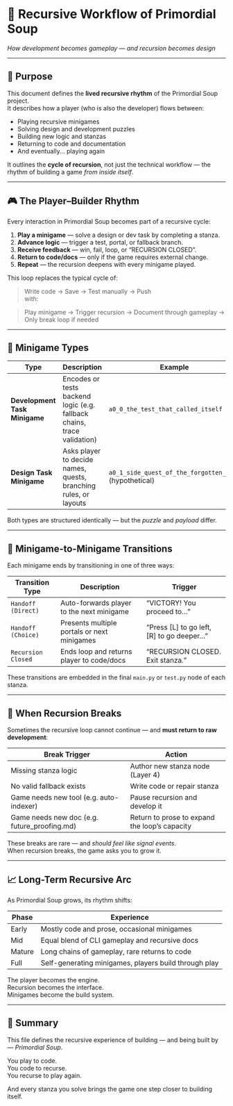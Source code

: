 <!-- Save to: storybook_primordial_soup/recursive_workflow.md -->

# 🔁 Recursive Workflow of Primordial Soup  
*How development becomes gameplay — and recursion becomes design*

---

## 🧭 Purpose

This document defines the **lived recursive rhythm** of the Primordial Soup project.  
It describes how a player (who is also the developer) flows between:

- Playing recursive minigames  
- Solving design and development puzzles  
- Building new logic and stanzas  
- Returning to code and documentation  
- And eventually... playing again

It outlines the **cycle of recursion**, not just the technical workflow — the rhythm of building a game *from inside itself*.

---

## 🎮 The Player–Builder Rhythm

Every interaction in Primordial Soup becomes part of a recursive cycle:

1. **Play a minigame** — solve a design or dev task by completing a stanza.
2. **Advance logic** — trigger a test, portal, or fallback branch.
3. **Receive feedback** — win, fail, loop, or “RECURSION CLOSED”.
4. **Return to code/docs** — only if the game requires external change.
5. **Repeat** — the recursion deepens with every minigame played.

This loop replaces the typical cycle of:

> Write code → Save → Test manually → Push  
with:

> Play minigame → Trigger recursion → Document through gameplay → Only break loop if needed

---

## 🧩 Minigame Types

| Type | Description | Example |
|------|-------------|---------|
| **Development Task Minigame** | Encodes or tests backend logic (e.g. fallback chains, trace validation) | `a0_0_the_test_that_called_itself` |
| **Design Task Minigame** | Asks player to decide names, quests, branching rules, or layouts | `a0_1_side_quest_of_the_forgotten_loop` (hypothetical) |

Both types are structured identically — but the *puzzle* and *payload* differ.

---

## 🔄 Minigame-to-Minigame Transitions

Each minigame ends by transitioning in one of three ways:

| Transition Type | Description | Trigger |
|------------------|-------------|---------|
| `Handoff (Direct)` | Auto-forwards player to the next minigame | “VICTORY! You proceed to…” |
| `Handoff (Choice)` | Presents multiple portals or next minigames | “Press [L] to go left, [R] to go deeper…” |
| `Recursion Closed` | Ends loop and returns player to code/docs | “RECURSION CLOSED. Exit stanza.” |

These transitions are embedded in the final `main.py` or `test.py` node of each stanza.

---

## 🧠 When Recursion Breaks

Sometimes the recursive loop cannot continue — and **must return to raw development**:

| Break Trigger | Action |
|---------------|--------|
| Missing stanza logic | Author new stanza node (Layer 4) |
| No valid fallback exists | Write code or repair stanza |
| Game needs new tool (e.g. auto-indexer) | Pause recursion and develop it |
| Game needs new doc (e.g. future_proofing.md) | Return to prose to expand the loop’s capacity |

These breaks are rare — and *should feel like signal events*.  
When recursion breaks, the game asks you to grow it.

---

## 📈 Long-Term Recursive Arc

As Primordial Soup grows, its rhythm shifts:

| Phase | Experience |
|-------|------------|
| Early | Mostly code and prose, occasional minigames |
| Mid | Equal blend of CLI gameplay and recursive docs |
| Mature | Long chains of gameplay, rare returns to code |
| Full | Self-generating minigames, players build through play |

The player becomes the engine.  
Recursion becomes the interface.  
Minigames become the build system.

---

## 📜 Summary

This file defines the recursive experience of building — and being built by — *Primordial Soup*.

You play to code.  
You code to recurse.  
You recurse to play again.

And every stanza you solve brings the game one step closer to building itself.